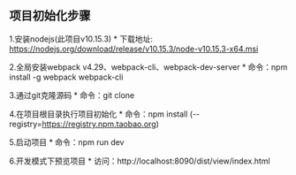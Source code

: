 ## 项目初始化步骤

1.安装nodejs(此项目v10.15.3)
    * 下载地址: https://nodejs.org/download/release/v10.15.3/node-v10.15.3-x64.msi

2.全局安装webpack v4.29、webpack-cli、webpack-dev-server
    * 命令：npm install -g webpack webpack-cli

3.通过git克隆源码
    * 命令：git clone 

4.在项目根目录执行项目初始化
    * 命令：npm install (--registry=https://registry.npm.taobao.org)

5.启动项目
    * 命令：npm run dev

6.开发模式下预览项目
    * 访问：http://localhost:8090/dist/view/index.html